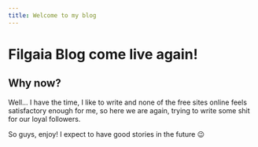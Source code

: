 ```yaml
---
title: Welcome to my blog
---
```


# Filgaia Blog come live again!

## Why now? 

Well... I have the time, I like to write and none of the free sites online feels satisfactory enough for me, so here we are again, trying to write some shit for our loyal followers.

So guys, enjoy! I expect to have good stories in the future 😉
